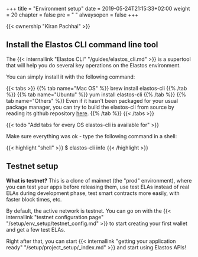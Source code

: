 +++
title = "Environment setup"
date = 2019-05-24T21:15:33+02:00
weight = 20
chapter = false
pre = "<i class='fa ela-folder'></i> "
alwaysopen = false
+++ 

{{< ownership "Kiran Pachhai" >}}

## Install the Elastos CLI command line tool

The {{< internallink "Elastos CLI" "/guides/elastos_cli.md" >}} is a supertool that will help you do several key operations on the Elastos environment. 

You can simply install it with the following command:

{{< tabs >}} 
    {{% tab name="Mac OS" %}} 
    brew install elastos-cli
    {{% /tab %}} 
    {{% tab name="Ubuntu" %}} 
    yum install elastos-cli
    {{% /tab %}} 
    {{% tab name="Others" %}} 
Even if it hasn't been packaged for your usual package manager, you can try to build the elastos-cli from source by reading its github repository [here](https://github.com/elastos/Elastos.ELA.Client).
    {{% /tab %}} 
{{< /tabs >}}

{{< todo "Add tabs for every OS elastos-cli is available for" >}}

Make sure everything was ok - type the following command in a shell:

{{< highlight "shell" >}}
$ elastos-cli info
{{< /highlight >}}

## Testnet setup

**What is testnet?** This is a clone of mainnet (the "prod" environment), where you can test your apps before releasing them, use test ELAs instead of real ELAs during development phase, test smart contracts more easily, with faster block times, etc.

By default, the active network is testnet. You can go on with the {{< internallink "testnet configuration page" "/setup/env_setup/testnet_config.md" >}} to start creating your first wallet and get a few test ELAs. 

Right after that, you can start {{< internallink "getting your application ready" "/setup/project_setup/_index.md" >}} and start using Elastos APIs!